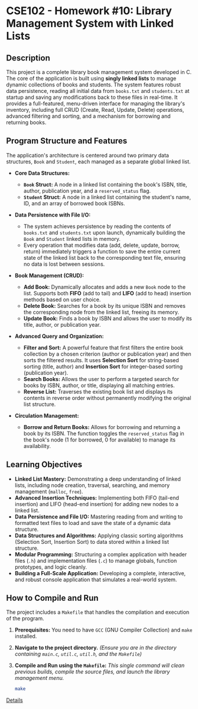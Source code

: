 # CSE102 - Homework #10: Library Management System with Linked Lists

## Description

This project is a complete library book management system developed in C. The core of the application is built using **singly linked lists** to manage dynamic collections of books and students. The system features robust data persistence, reading all initial data from `books.txt` and `students.txt` at startup and saving any modifications back to these files in real-time. It provides a full-featured, menu-driven interface for managing the library's inventory, including full CRUD (Create, Read, Update, Delete) operations, advanced filtering and sorting, and a mechanism for borrowing and returning books.

## Program Structure and Features

The application's architecture is centered around two primary data structures, `Book` and `Student`, each managed as a separate global linked list.

*   **Core Data Structures:**
    *   **`Book` Struct:** A node in a linked list containing the book's ISBN, title, author, publication year, and a `reserved_status` flag.
    *   **`Student` Struct:** A node in a linked list containing the student's name, ID, and an array of borrowed book ISBNs.

*   **Data Persistence with File I/O:**
    *   The system achieves persistence by reading the contents of `books.txt` and `students.txt` upon launch, dynamically building the `Book` and `Student` linked lists in memory.
    *   Every operation that modifies data (add, delete, update, borrow, return) immediately triggers a function to save the entire current state of the linked list back to the corresponding text file, ensuring no data is lost between sessions.

*   **Book Management (CRUD):**
    *   **Add Book:** Dynamically allocates and adds a new `Book` node to the list. Supports both **FIFO** (add to tail) and **LIFO** (add to head) insertion methods based on user choice.
    *   **Delete Book:** Searches for a book by its unique ISBN and removes the corresponding node from the linked list, freeing its memory.
    *   **Update Book:** Finds a book by ISBN and allows the user to modify its title, author, or publication year.

*   **Advanced Query and Organization:**
    *   **Filter and Sort:** A powerful feature that first filters the entire book collection by a chosen criterion (author or publication year) and then sorts the filtered results. It uses **Selection Sort** for string-based sorting (title, author) and **Insertion Sort** for integer-based sorting (publication year).
    *   **Search Books:** Allows the user to perform a targeted search for books by ISBN, author, or title, displaying all matching entries.
    *   **Reverse List:** Traverses the existing book list and displays its contents in reverse order without permanently modifying the original list structure.

*   **Circulation Management:**
    *   **Borrow and Return Books:** Allows for borrowing and returning a book by its ISBN. The function toggles the `reserved_status` flag in the book's node (1 for borrowed, 0 for available) to manage its availability.

## Learning Objectives

*   **Linked List Mastery:** Demonstrating a deep understanding of linked lists, including node creation, traversal, searching, and memory management (`malloc`, `free`).
*   **Advanced Insertion Techniques:** Implementing both FIFO (tail-end insertion) and LIFO (head-end insertion) for adding new nodes to a linked list.
*   **Data Persistence and File I/O:** Mastering reading from and writing to formatted text files to load and save the state of a dynamic data structure.
*   **Data Structures and Algorithms:** Applying classic sorting algorithms (Selection Sort, Insertion Sort) to data stored within a linked list structure.
*   **Modular Programming:** Structuring a complex application with header files (`.h`) and implementation files (`.c`) to manage globals, function prototypes, and logic cleanly.
*   **Building a Full-Scale Application:** Developing a complete, interactive, and robust console application that simulates a real-world system.

## How to Compile and Run

The project includes a `Makefile` that handles the compilation and execution of the program.

1.  **Prerequisites:** You need to have `GCC` (GNU Compiler Collection) and `make` installed.

2.  **Navigate to the project directory.**
    *(Ensure you are in the directory containing `main.c`, `util.c`, `util.h`, and the `Makefile`)*

3.  **Compile and Run using the `Makefile`:**
    *This single command will clean previous builds, compile the source files, and launch the library management menu.*
    ```bash
    make
    ```
    
[Details](https://github.com/emirgit/GTU-UNIVERSITYASSIGNMENTS/blob/main/CSE102/Library%20Management%20System/Hw10.pdf)